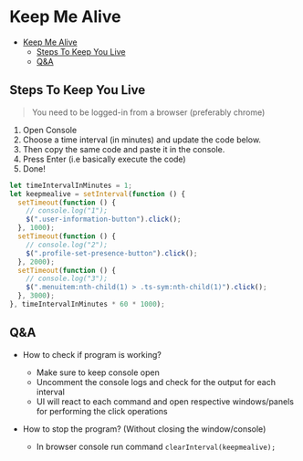 # Keep Me Alive

- [Keep Me Alive](#keep-me-alive)
  - [Steps To Keep You Live](#steps-to-keep-you-live)
  - [Q&A](#qa)

## Steps To Keep You Live

> You need to be logged-in from a browser (preferably chrome)

1. Open Console
2. Choose a time interval (in minutes) and update the code below.
3. Then copy the same code and paste it in the console.
4. Press Enter (i.e basically execute the code)
5. Done!

```js
let timeIntervalInMinutes = 1;
let keepmealive = setInterval(function () {
  setTimeout(function () {
    // console.log("1");
    $(".user-information-button").click();
  }, 1000);
  setTimeout(function () {
    // console.log("2");
    $(".profile-set-presence-button").click();
  }, 2000);
  setTimeout(function () {
    // console.log("3");
    $(".menuitem:nth-child(1) > .ts-sym:nth-child(1)").click();
  }, 3000);
}, timeIntervalInMinutes * 60 * 1000);
```

## Q&A

- How to check if program is working?

  - Make sure to keep console open
  - Uncomment the console logs and check for the output for each interval
  - UI will react to each command and open respective windows/panels for performing the click operations

- How to stop the program? (Without closing the window/console)
  - In browser console run command `clearInterval(keepmealive);`
